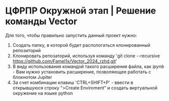 # ЦФРПР Окружной этап | Решение команды Vector

Для того, чтобы правильно запустить данный проект нужно:

  1. Создать папку, в которой будет распологаться клонированный репозиторий
  2. Клонировать репозаторий, используя команду 'git clone --recursive https://github.com/Famel1x/Vector_2024_rzhd.git'
  3. В виду использования командой такого расширения файла, как *ipynb* - Вам нужно установить расширение, позволяющее работать с блокнотом Jupiter
  4. За счет комбинации клавиш 'CTRL+SHIFT+P' - ввести в открывшуюся строку ">Create Enviroment" и создать виртуальной окружение на языке python
